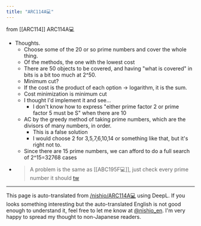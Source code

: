 ```yaml
---
title: "ARC114A💻"
---
```


from [[ARC114]]
ARC114A💻
- Thoughts.
    - Choose some of the 20 or so prime numbers and cover the whole thing.
    - Of the methods, the one with the lowest cost
    - There are 50 objects to be covered, and having "what is covered" in bits is a bit too much at 2^50.
    - Minimum cut?
    - If the cost is the product of each option → logarithm, it is the sum.
    - Cost minimization is minimum cut
    - I thought I'd implement it and see...
        - I don't know how to express "either prime factor 2 or prime factor 5 must be S" when there are 10
    - AC by the greedy method of taking prime numbers, which are the divisors of many numbers, in order.
        - This is a false solution
        - I would choose 2 for 3,5,7,6,10,14 or something like that, but it's right not to.
    - Since there are 15 prime numbers, we can afford to do a full search of 2^15=32768 cases
- > A problem is the same as [[ABC195F💻]], just check every prime number it should [tw](https://twitter.com/kyopro_friends/status/1371104057004150784)

---
This page is auto-translated from [/nishio/ARC114A💻](https://scrapbox.io/nishio/ARC114A💻) using DeepL. If you looks something interesting but the auto-translated English is not good enough to understand it, feel free to let me know at [@nishio_en](https://twitter.com/nishio_en). I'm very happy to spread my thought to non-Japanese readers.